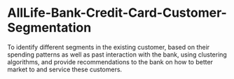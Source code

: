 # AllLife-Bank-Credit-Card-Customer-Segmentation
To identify different segments in the existing customer, based on their spending patterns as well as past interaction with the bank, using clustering algorithms, and provide recommendations to the bank on how to better market to and service these customers.
